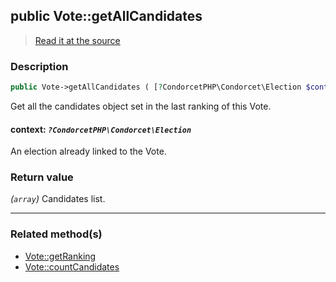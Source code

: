 ## public Vote::getAllCandidates

> [Read it at the source](https://github.com/julien-boudry/Condorcet/blob/master/src/Vote.php#L297)

### Description    

```php
public Vote->getAllCandidates ( [?CondorcetPHP\Condorcet\Election $context = null] ): array
```

Get all the candidates object set in the last ranking of this Vote.
    

#### **context:** *`?CondorcetPHP\Condorcet\Election`*   
An election already linked to the Vote.    


### Return value   

*(`array`)* Candidates list.


---------------------------------------

### Related method(s)      

* [Vote::getRanking](/Docs/ApiReferences/Vote%20Class/Vote--getRanking.md)    
* [Vote::countCandidates](/Docs/ApiReferences/Vote%20Class/Vote--countCandidates.md)    
